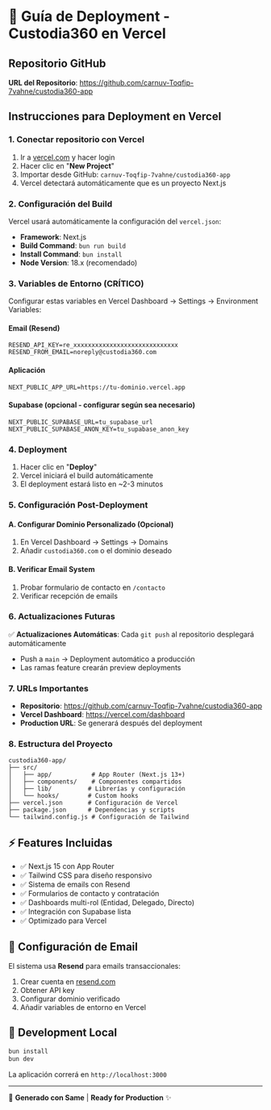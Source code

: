 # 🚀 Guía de Deployment - Custodia360 en Vercel

## Repositorio GitHub
**URL del Repositorio**: https://github.com/carnuv-Toqfip-7vahne/custodia360-app

## Instrucciones para Deployment en Vercel

### 1. Conectar repositorio con Vercel

1. Ir a [vercel.com](https://vercel.com) y hacer login
2. Hacer clic en "**New Project**"
3. Importar desde GitHub: `carnuv-Toqfip-7vahne/custodia360-app`
4. Vercel detectará automáticamente que es un proyecto Next.js

### 2. Configuración del Build

Vercel usará automáticamente la configuración del `vercel.json`:
- **Framework**: Next.js
- **Build Command**: `bun run build`
- **Install Command**: `bun install`
- **Node Version**: 18.x (recomendado)

### 3. Variables de Entorno (CRÍTICO)

Configurar estas variables en Vercel Dashboard → Settings → Environment Variables:

#### Email (Resend)
```
RESEND_API_KEY=re_xxxxxxxxxxxxxxxxxxxxxxxxxxxxx
RESEND_FROM_EMAIL=noreply@custodia360.com
```

#### Aplicación
```
NEXT_PUBLIC_APP_URL=https://tu-dominio.vercel.app
```

#### Supabase (opcional - configurar según sea necesario)
```
NEXT_PUBLIC_SUPABASE_URL=tu_supabase_url
NEXT_PUBLIC_SUPABASE_ANON_KEY=tu_supabase_anon_key
```

### 4. Deployment

1. Hacer clic en "**Deploy**"
2. Vercel iniciará el build automáticamente
3. El deployment estará listo en ~2-3 minutos

### 5. Configuración Post-Deployment

#### A. Configurar Dominio Personalizado (Opcional)
1. En Vercel Dashboard → Settings → Domains
2. Añadir `custodia360.com` o el dominio deseado

#### B. Verificar Email System
1. Probar formulario de contacto en `/contacto`
2. Verificar recepción de emails

### 6. Actualizaciones Futuras

✅ **Actualizaciones Automáticas**: Cada `git push` al repositorio desplegará automáticamente
- Push a `main` → Deployment automático a producción
- Las ramas feature crearán preview deployments

### 7. URLs Importantes

- **Repositorio**: https://github.com/carnuv-Toqfip-7vahne/custodia360-app
- **Vercel Dashboard**: https://vercel.com/dashboard
- **Production URL**: Se generará después del deployment

### 8. Estructura del Proyecto

```
custodia360-app/
├── src/
│   ├── app/           # App Router (Next.js 13+)
│   ├── components/    # Componentes compartidos
│   ├── lib/          # Librerías y configuración
│   └── hooks/        # Custom hooks
├── vercel.json       # Configuración de Vercel
├── package.json      # Dependencias y scripts
└── tailwind.config.js # Configuración de Tailwind
```

## ⚡ Features Incluidas

- ✅ Next.js 15 con App Router
- ✅ Tailwind CSS para diseño responsivo
- ✅ Sistema de emails con Resend
- ✅ Formularios de contacto y contratación
- ✅ Dashboards multi-rol (Entidad, Delegado, Directo)
- ✅ Integración con Supabase lista
- ✅ Optimizado para Vercel

## 📧 Configuración de Email

El sistema usa **Resend** para emails transaccionales:
1. Crear cuenta en [resend.com](https://resend.com)
2. Obtener API key
3. Configurar dominio verificado
4. Añadir variables de entorno en Vercel

## 🔧 Development Local

```bash
bun install
bun dev
```

La aplicación correrá en `http://localhost:3000`

---

🤖 **Generado con Same** | **Ready for Production** ✨
